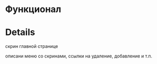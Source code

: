# Функционал #



# Details #

скрин главной странице

описани меню со скринами, ссылки на удаление, добавление и т.п.